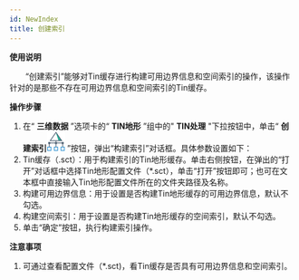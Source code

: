 ```yaml
---
id: NewIndex
title: 创建索引
---
```

**使用说明**

　　“创建索引”能够对Tin缓存进行构建可用边界信息和空间索引的操作，该操作针对的是那些不存在可用边界信息和空间索引的Tin缓存。

**操作步骤**

1. 在“ **三维数据** ”选项卡的“ **TIN地形** ”组中的" **TIN处理** "下拉按钮中，单击“ **创建索引**![](../img/TINCreateRangeIndex.png) ”按钮，弹出“构建索引”对话框。具体参数设置如下：
2. Tin缓存（.sct）：用于构建索引的Tin地形缓存。单击右侧按钮，在弹出的“打开”对话框中选择Tin地形配置文件（*.sct），单击“打开”按钮即可；也可在文本框中直接输入Tin地形配置文件所在的文件夹路径及名称。
3. 构建可用边界信息：用于设置是否构建Tin地形缓存的可用边界信息，默认不勾选。
4. 构建空间索引：用于设置是否构建Tin地形缓存的空间索引，默认不勾选。
5. 单击“确定”按钮，执行构建索引操作。

**注意事项**

 1. 可通过查看配置文件（*.sct)，看Tin缓存是否具有可用边界信息和空间索引。

 

